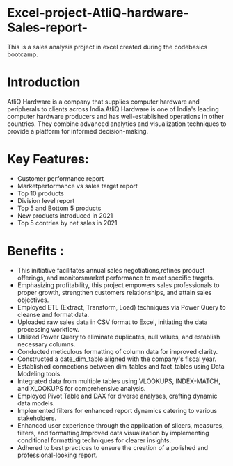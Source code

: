 # Excel-project-AtliQ-hardware-Sales-report-
This is a sales analysis project in excel created during the codebasics bootcamp.
# Introduction
AtliQ Hardware is a company that supplies computer hardware and peripherals to clients across India.AtliQ Hardware is one of India's leading computer hardware producers and has well-established operations in other countries. They combine advanced analytics and visualization techniques to provide a platform for informed decision-making. 
# Key Features:
* Customer performance report
* Marketperformance vs sales target report
* Top 10 products
* Division level report
* Top 5 and Bottom 5 products
* New products introduced in 2021
* Top 5 contries by net sales in 2021
# Benefits :
* This initiative facilitates annual sales negotiations,refines product offerings, and monitorsmarket performance to meet specific targets.
* Emphasizing profitability, this project empowers sales professionals to proper growth, strengthen customers relationships, and attain sales objectives.
* Employed ETL (Extract, Transform, Load) techniques via Power Query to cleanse and format data.
* Uploaded raw sales data in CSV format to Excel, initiating the data processing workflow.
* Utilized Power Query to eliminate duplicates, null values, and establish necessary columns.
* Conducted meticulous formatting of column data for improved clarity.
* Constructed a date_dim_table aligned with the company's fiscal year.
* Established connections between dim_tables and fact_tables using Data Modeling tools.
* Integrated data from multiple tables using VLOOKUPS, INDEX-MATCH, and XLOOKUPS for comprehensive analysis.
* Employed Pivot Table and DAX for diverse analyses, crafting dynamic data models.
* Implemented filters for enhanced report dynamics catering to various stakeholders.
* Enhanced user experience through the application of slicers, measures, filters, and formatting.Improved data visualization by implementing conditional formatting techniques for clearer insights.
* Adhered to best practices to ensure the creation of a polished and professional-looking report.
